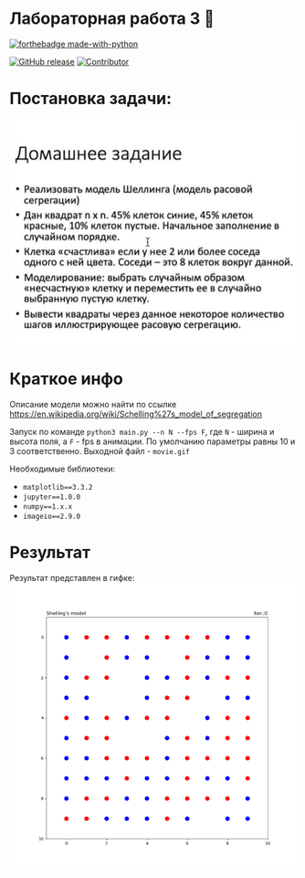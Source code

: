 # Лабораторная работа 3 :walking:

[![forthebadge made-with-python](http://ForTheBadge.com/images/badges/made-with-python.svg)](https://www.python.org/)

[![GitHub release](https://img.shields.io/badge/version-v1.0-red)](https://img.shields.io/badge/version-v1.0-red)
[![Contributor](https://img.shields.io/badge/contributors-4-blue)](https://img.shields.io/badge/contributors-4-blue)


# Постановка задачи:
![alt text](https://github.com/HuviX/mai/blob/main/it_labs/forget_to_remember/nudes.jpg)

# Краткое инфо

Описание модели можно найти по ссылке https://en.wikipedia.org/wiki/Schelling%27s_model_of_segregation

Запуск по команде `python3 main.py --n N --fps F`, где `N` - ширина и высота поля, а `F` - fps в анимации. По умолчанию параметры равны 10 и 3 соответственно.
Выходной файл - `movie.gif`

Необходимые библиотеки:

- ``matplotlib==3.3.2``
- ``jupyter==1.0.0``
- ``numpy==1.x.x``
- ``imageio==2.9.0``

# Результат

Результат представлен в гифке: ![линк](https://github.com/HuviX/mai/blob/main/it_labs/forget_to_remember/movie.gif)
